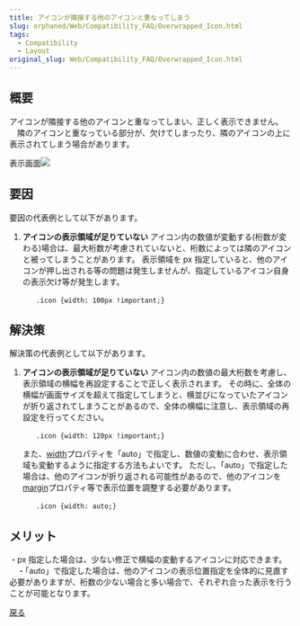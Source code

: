 ```yaml
---
title: アイコンが隣接する他のアイコンと重なってしまう
slug: orphaned/Web/Compatibility_FAQ/Overwrapped_Icon.html
tags:
  - Compatibility
  - Layout
original_slug: Web/Compatibility_FAQ/Overwrapped_Icon.html
---
```

## 概要

アイコンが隣接する他のアイコンと重なってしまい、正しく表示できません。
　隣のアイコンと重なっている部分が、欠けてしまったり、隣のアイコンの上に表示されてしまう場合があります。

表示画面![](https://mdn.mozillademos.org/files/9993/0106.jpg)

## 要因

要因の代表例として以下があります。

1.  **アイコンの表示領域が足りていない**
    アイコン内の数値が変動する(桁数が変わる)場合は、最大桁数が考慮されていないと、桁数によっては隣のアイコンと被ってしまうことがあります。
    表示領域を px 指定していると、他のアイコンが押し出される等の問題は発生しませんが、指定しているアイコン自身の表示欠け等が発生します。

        　　.icon {width: 100px !important;}

## 解決策

解決策の代表例として以下があります。

1.  **アイコンの表示領域が足りていない**
    アイコン内の数値の最大桁数を考慮し、表示領域の横幅を再設定することで正しく表示されます。
    その時に、全体の横幅が画面サイズを超えて指定してしまうと、横並びになっていたアイコンが折り返されてしまうことがあるので、全体の横幅に注意し、表示領域の再設定を行ってください。

        　　.icon {width: 120px !important;}

    また、[width](/ja/docs/Web/CSS/width)プロパティを「auto」で指定し、数値の変動に合わせ、表示領域も変動するように指定する方法もよいです。
    ただし、「auto」で指定した場合は、他のアイコンが折り返される可能性があるので、他のアイコンを[margin](/ja/docs/Web/CSS/margin)プロパティ等で表示位置を調整する必要があります。

        　　.icon {width: auto;}

## メリット

・px 指定した場合は、少ない修正で横幅の変動するアイコンに対応できます。
　・「auto」で指定した場合は、他のアイコンの表示位置指定を全体的に見直す必要がありますが、桁数の少ない場合と多い場合で、それぞれ合った表示を行うことが可能となります。

[戻る](/ja/docs/Web/Compatibility_FAQ)
